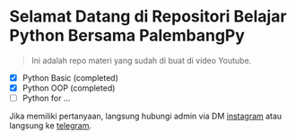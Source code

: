 # Selamat Datang di Repositori Belajar Python Bersama PalembangPy

> Ini adalah repo materi yang sudah di buat di video Youtube.

- [x] Python Basic (completed)
- [x] Python OOP (completed)
- [ ] Python for ...

Jika memiliki pertanyaan, langsung hubungi admin via DM [instagram](https://instagram.com/palembangpy) atau langsung ke [telegram](https://t.me/palembangpy).

